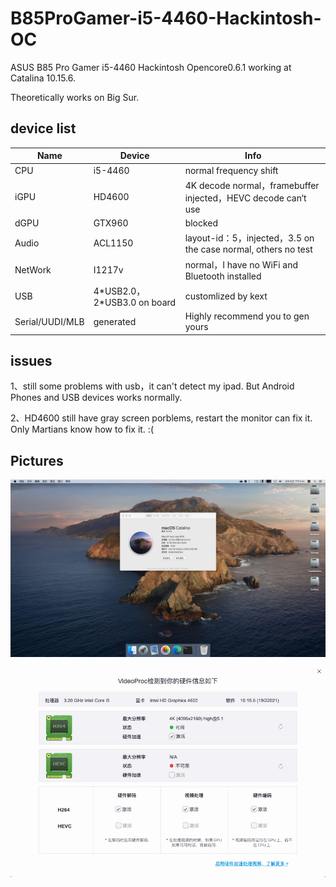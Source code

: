 # B85ProGamer-i5-4460-Hackintosh-OC
ASUS B85 Pro Gamer i5-4460 Hackintosh Opencore0.6.1 working at Catalina 10.15.6.

Theoretically works on Big Sur.

## device list
| Name            | Device                    | Info                                                         |
|-----------------|---------------------------|--------------------------------------------------------------|
| CPU             | i5-4460                   | normal frequency shift                                       |
| iGPU            | HD4600                    | 4K decode normal，framebuffer injected，HEVC decode can‘t use |
| dGPU            | GTX960                    | blocked                                                      |
| Audio           | ACL1150                   | layout-id：5，injected，3.5 on the case normal, others no test |
| NetWork         | I1217v                    | normal，I have no WiFi and Bluetooth installed               |
| USB             | 4\*USB2.0，2\*USB3.0 on board | customlized by kext                                          |
| Serial/UUDI/MLB | generated                 | Highly recommend you to gen yours                            |

## issues
1、still some problems with usb，it can't detect my ipad. But Android Phones and USB devices works normally. 

2、HD4600 still have gray screen porblems, restart the monitor can fix it. Only Martians know how to fix it. :(

## Pictures
![img1](https://github.com/LiuLiujie/B85ProGamer-i5-4460-Hackintosh-OC/blob/master/pics/pic1.jpg)

![img2](https://github.com/LiuLiujie/B85ProGamer-i5-4460-Hackintosh-OC/blob/master/pics/pic2.jpg)

